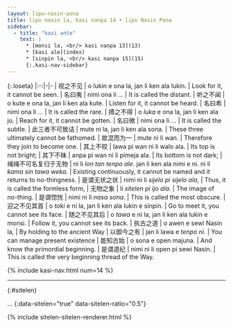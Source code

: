 ```yaml
---
layout: lipu-nasin-pona
title: lipu nasin la, kasi nanpa 14 • lipu Nasin Pona
sidebar:
  - title: "kasi ante"
    text: |
      * [monsi la, <br/> kasi nanpa 13](13)
      * [kasi ale](index)
      * [sinpin la, <br/> kasi nanpa 15](15)
      {:.kasi-nav-sidebar}
---
```


{:.loseta}
|:-:|-|-
| 视之不见             | o lukin e ona la, jan li ken ala lukin. | Look for it, it cannot be seen.
| 名曰夷               | nimi ona li _..._                       | It is called the distant.
| 听之不闻             | o kute e ona la, jan li ken ala kute.   | Listen for it, it cannot be heard.
| 名曰希               | nimi ona li _..._                       | It is called the rare.
| 搏之不得             | o _luka_ e ona la, jan li ken ala jo.   | Reach for it, it cannot be gotten.
| 名曰微               | nimi ona li _..._                       | It is called the subtle.
| 此三者<wbr/>不可致诘 | mute ni la, jan li ken ala sona.        | These three ultimately cannot be fathomed.
| 故<wbr/>混而为一     | mute ni li wan.                         | Therefore they join to become one.
| 其上不皎             | lawa pi wan ni li walo ala.             | Its top is not bright;
| 其下不昧             | anpa pi wan ni li pimeja ala.           | Its bottom is not dark;
| 绳绳不可名<wbr/>复归于无物 | ni li _lon tan tenpo ale_.<wbr/> jan li ken ala nimi e ni.<wbr/> ni li _kama sin tawa weka_. | Existing continuously, it cannot be named and it returns to no-thingness.
| 是谓<wbr/>无状之状   | nimi ni li _sijelo pi sijelo ala_, | Thus, it is called the formless form,
| 无物之象       | li _sitelen pi ijo ala_. | The image of no-thing.
| 是谓惚恍       | nimi ni li _nasa sona_. | This is called the most obscure.
| 迎之不见其首   | o _toki_ e ni la, jan li ken ala lukin e sinpin. | Go to meet it, you cannot see its face.
| 随之不见其后   | o _tawa_ e ni la, jan li ken ala lukin e monsi. | Follow it, you cannot see its back.
| 执古之道       | o awen e sewi Nasin la, | By holding to the ancient Way
| 以御今之有     | jan li lawa e _tenpo ni_. | You can manage present existence
| 能知古始       | o sona e open majuna. | And know the primordial beginning.
| 是谓道纪       | nimi ni li open pi sewi Nasin. | This is called the very beginning thread of the Way.

{% include kasi-nav.html num=14 %}

-------
{:#sitelen}

...
{:data-sitelen="true" data-sitelen-ratio="0.5"}

{% include sitelen-sitelen-renderer.html %}
